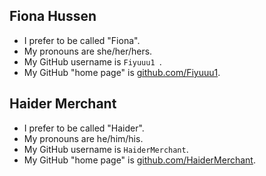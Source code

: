 ## Fiona Hussen 

- I prefer to be called "Fiona".
- My pronouns are she/her/hers.
- My GitHub username is `Fiyuuu1 `.
- My GitHub "home page" is [github.com/Fiyuuu1](https://github.com/Fiyuuu1/).

## Haider Merchant

- I prefer to be called "Haider".
- My pronouns are he/him/his.
- My GitHub username is `HaiderMerchant`.
- My GitHub "home page" is [github.com/HaiderMerchant](https://github.com/HaiderMerchant/).
